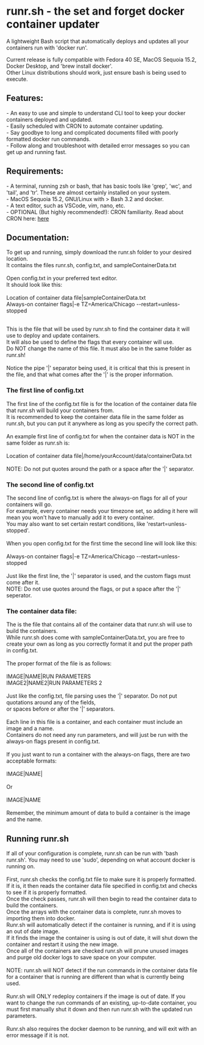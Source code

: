 # runr.sh - the set and forget docker container updater
A lightweight Bash script that automatically deploys and updates all your containers run with 'docker run'.
 
Current release is fully compatible with Fedora 40 SE, MacOS Sequoia 15.2, Docker Desktop, and 'brew install docker'.<br>Other Linux distributions should work, just ensure bash is being used to execute.

<h2>Features:</h2>
- An easy to use and simple to understand CLI tool to keep your docker containers deployed and updated.<br>
- Easily scheduled with CRON to automate container updating.<br>
- Say goodbye to long and complicated documents filled with poorly formatted docker run commands.<br>
- Follow along and troubleshoot with detailed error messages so you can get up and running fast.<br>

<h2>Requirements:</h2>
- A terminal, running zsh or bash, that has basic tools like 'grep', 'wc', and 'tail', and 'tr'. These are almost certainly installed on your system.<br>
- MacOS Sequoia 15.2, GNU/Linux with > Bash 3.2 and docker.<br>
- A text editor, such as VSCode, vim, nano, etc.<br>
- OPTIONAL (But highly recommended!): CRON familiarity. Read about CRON here: <a href="https://www.howtogeek.com/devops/what-is-a-cron-job-and-how-do-you-use-them/">here</a><br>

<h2>Documentation:</h2>
To get up and running, simply download the runr.sh folder to your desired location.<br>
It contains the files runr.sh, config.txt, and sampleContainerData.txt<br><br>
Open config.txt in your preferred text editor.<br>
It should look like this:<br><br>
Location of container data file|sampleContainerData.txt<br>
Always-on container flags|-e TZ=America/Chicago --restart=unless-stopped<br><br>

This is the file that will be used by runr.sh to find the container data it will use to deploy and update containers.<br>
It will also be used to define the flags that every container will use.<br>
Do NOT change the name of this file. It must also be in the same folder as runr.sh!<br><br>
Notice the pipe '|' separator being used, it is critical that this is present in the file, and that what comes after the '|' is the proper information.<br>
<h3>The first line of config.txt</h3>
The first line of the config.txt file is for the location of the container data file that runr.sh will build your containers from.<br>
It is recommended to keep the container data file in the same folder as runr.sh, but you can put it anywhere as long as you specify the correct path.<br><br>
An example first line of config.txt for when the container data is NOT in the same folder as runr.sh is:<br><br>
Location of container data file|/home/yourAccount/data/containerData.txt<br><br>
NOTE: Do not put quotes around the path or a space after the '|' separator.<br>
<h3>The second line of config.txt</h3>
The second line of config.txt is where the always-on flags for all of your containers will go.<br>
For example, every container needs your timezone set, so adding it here will mean you won't have to manually add it to every container.<br>
You may also want to set certain restart conditions, like 'restart=unless-stopped'.<br><br>
When you open config.txt for the first time the second line will look like this:<br><br>
Always-on container flags|-e TZ=America/Chicago --restart=unless-stopped<br><br>
Just like the first line, the '|' separator is used, and the custom flags must come after it.<br>
NOTE: Do not use quotes around the flags, or put a space after the '|' seperator.<br>
<h3>The container data file:</h3>
The is the file that contains all of the container data that runr.sh will use to build the containers.<br>
While runr.sh does come with sampleContainerData.txt, you are free to create your own as long as you correctly format it and put the proper path in config.txt.<br><br>
The proper format of the file is as follows:<br><br>
IMAGE|NAME|RUN PARAMETERS<br>
IMAGE2|NAME2|RUN PARAMETERS 2<br><br>
Just like the config.txt, file parsing uses the '|' separator. Do not put quotations around any of the fields,<br>or spaces before or after the '|' separators.<br><br>
Each line in this file is a container, and each container must include an image and a name.<br>
Containers do not need any run parameters, and will just be run with the always-on flags present in config.txt.<br><br>
If you just want to run a container with the always-on flags, there are two acceptable formats:<br><br>
IMAGE|NAME|<br><br>
Or<br><br>
IMAGE|NAME<br><br>
Remember, the minimum amount of data to build a container is the image and the name.<br>
<h2>Running runr.sh</h2>
If all of your configuration is complete, runr.sh can be run with 'bash runr.sh'. You may need to use 'sudo', depending on what account docker is running on.<br><br>
First, runr.sh checks the config.txt file to make sure it is properly formatted.<br>
If it is, it then reads the container data file specified in config.txt and checks to see if it is properly formatted.<br>
Once the check passes, runr.sh will then begin to read the container data to build the containers.<br>
Once the arrays with the container data is complete, runr.sh moves to importing them into docker.<br>
Runr.sh will automatically detect if the container is running, and if it is using an out of date image.<br>
If it finds the image the container is using is out of date, it will shut down the container and restart it using the new image.<br>
Once all of the containers are checked runr.sh will prune unused images and purge old docker logs to save space on your computer.<br><br>
NOTE: runr.sh will NOT detect if the run commands in the container data file for a container that is running are different than what is currently being used.<br><br>
Runr.sh will ONLY redeploy containers if the image is out of date. If you want to change the run commands of an existing, up-to-date container, you must first manually shut it down and then run runr.sh with the updated run parameters.<br><br>
Runr.sh also requires the docker daemon to be running, and will exit with an error message if it is not.

